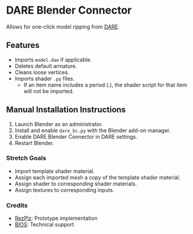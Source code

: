 # DARE Blender Connector

Allows for one-click model ripping from [DARE](https://github.com/Dcai169/Destiny-API-Ripper-Extension).

## Features

* Imports `model.dae` if applicable.
* Deletes default armature.
* Cleans loose vertices.
* Imports shader `.py` files.
  * If an item name includes a period (.), the shader script for that item will not be imported.

## Manual Installation Instructions

1. Launch Blender as an administrator.
2. Install and enable `dare_bc.py` with the Blender add-on manager.
3. Enable DARE Blender Connector in DARE settings.
4. Restart Blender.

### Stretch Goals

* Import template shader material.
* Assign each imported mesh a copy of the template shader material.
* Assign shader to corresponding shader materials.
* Assign textures to corresponding inputs.

### Credits

* [RezPlz](https://github.com/ThickPython): Prototype implementation
* [BIOS](https://github.com/TiredHobgoblin): Technical support
